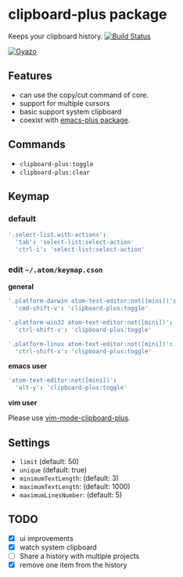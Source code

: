 # clipboard-plus package

Keeps your clipboard history.
[![Build Status](https://travis-ci.org/aki77/atom-clipboard-plus.svg)](https://travis-ci.org/aki77/atom-clipboard-plus)

[![Gyazo](http://i.gyazo.com/9c76d5912ba1666c09e88d35088c6d53.gif)](http://gyazo.com/9c76d5912ba1666c09e88d35088c6d53)

## Features
* can use the copy/cut command of core.
* support for multiple cursors
* basic support system clipboard
* coexist with [emacs-plus package](https://atom.io/packages/emacs-plus).

## Commands
* `clipboard-plus:toggle`
* `clipboard-plus:clear`

## Keymap

### default

```coffeescript
'.select-list.with-actions':
  'tab': 'select-list:select-action'
  'ctrl-i': 'select-list:select-action'
```

### edit `~/.atom/keymap.cson`

**general**

```coffeescript
'.platform-darwin atom-text-editor:not([mini])':
  'cmd-shift-v': 'clipboard-plus:toggle'

'.platform-win32 atom-text-editor:not([mini])':
  'ctrl-shift-v': 'clipboard-plus:toggle'

'.platform-linux atom-text-editor:not([mini])':
  'ctrl-shift-v': 'clipboard-plus:toggle'
```

**emacs user**

```coffeescript
'atom-text-editor:not([mini])':
  'alt-y': 'clipboard-plus:toggle'
```

**vim user**

Please use [vim-mode-clipboard-plus](https://atom.io/packages/vim-mode-clipboard-plus).

## Settings

* `limit` (default: 50)
* `unique` (default: true)
* `minimumTextLength`: (default: 3)
* `maximumTextLength`: (default: 1000)
* `maximumLinesNumber`: (default: 5)

## TODO

- [x] ui improvements
- [x] watch system clipboard
- [ ] Share a history with multiple projects
- [x] remove one item from the history

